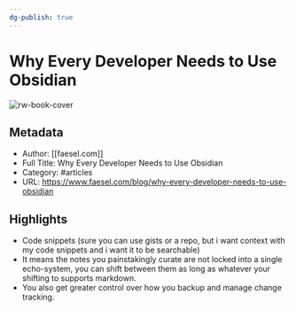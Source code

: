 ```yaml
---
dg-publish: true
---
```

# Why Every Developer Needs to Use Obsidian

![rw-book-cover](https://readwise-assets.s3.amazonaws.com/static/images/article0.00998d930354.png)

## Metadata
- Author: [[faesel.com]]
- Full Title: Why Every Developer Needs to Use Obsidian
- Category: #articles
- URL: https://www.faesel.com/blog/why-every-developer-needs-to-use-obsidian

## Highlights
- Code snippets (sure you can use gists or a repo, but i want context with my code snippets and i want it to be searchable)
- It means the notes you painstakingly curate are not locked into a single echo-system, you can shift between them as long as whatever your shifting to supports markdown.
- You also get greater control over how you backup and manage change tracking.
